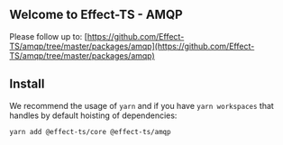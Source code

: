 ## Welcome to Effect-TS - AMQP

Please follow up to: [https://github.com/Effect-TS/amqp/tree/master/packages/amqp](https://github.com/Effect-TS/amqp/tree/master/packages/amqp)

## Install

We recommend the usage of `yarn` and if you have `yarn workspaces` that handles by default hoisting of dependencies:

```sh
yarn add @effect-ts/core @effect-ts/amqp
```
